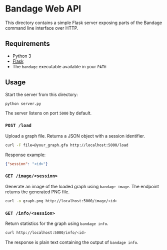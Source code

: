 # Bandage Web API

This directory contains a simple Flask server exposing parts of the
Bandage command line interface over HTTP.

## Requirements

- Python 3
- [Flask](https://flask.palletsprojects.com/)
- The `bandage` executable available in your `PATH`

## Usage

Start the server from this directory:

```bash
python server.py
```

The server listens on port `5000` by default.

### `POST /load`
Upload a graph file. Returns a JSON object with a session identifier.

```bash
curl -F file=@your_graph.gfa http://localhost:5000/load
```

Response example:

```json
{"session": "<id>"}
```

### `GET /image/<session>`
Generate an image of the loaded graph using `bandage image`. The
endpoint returns the generated PNG file.

```bash
curl -o graph.png http://localhost:5000/image/<id>
```

### `GET /info/<session>`
Return statistics for the graph using `bandage info`.

```bash
curl http://localhost:5000/info/<id>
```

The response is plain text containing the output of `bandage info`.
